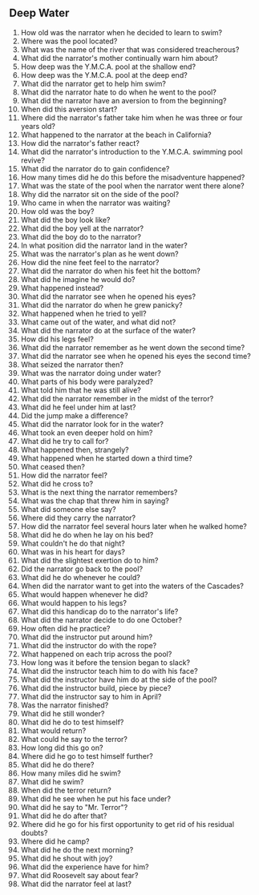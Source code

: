 ## Deep Water

1. How old was the narrator when he decided to learn to swim?
2. Where was the pool located?
3. What was the name of the river that was considered treacherous?
4. What did the narrator's mother continually warn him about?
5. How deep was the Y.M.C.A. pool at the shallow end?
6. How deep was the Y.M.C.A. pool at the deep end?
7. What did the narrator get to help him swim?
8. What did the narrator hate to do when he went to the pool?
9. What did the narrator have an aversion to from the beginning?
10. When did this aversion start?
11. Where did the narrator's father take him when he was three or four years old?
12. What happened to the narrator at the beach in California?
13. How did the narrator's father react?
14. What did the narrator's introduction to the Y.M.C.A. swimming pool revive?
15. What did the narrator do to gain confidence?
16. How many times did he do this before the misadventure happened?
17. What was the state of the pool when the narrator went there alone?
18. Why did the narrator sit on the side of the pool?
19. Who came in when the narrator was waiting?
20. How old was the boy?
21. What did the boy look like?
22. What did the boy yell at the narrator?
23. What did the boy do to the narrator?
24. In what position did the narrator land in the water?
25. What was the narrator's plan as he went down?
26. How did the nine feet feel to the narrator?
27. What did the narrator do when his feet hit the bottom?
28. What did he imagine he would do?
29. What happened instead?
30. What did the narrator see when he opened his eyes?
31. What did the narrator do when he grew panicky?
32. What happened when he tried to yell?
33. What came out of the water, and what did not?
34. What did the narrator do at the surface of the water?
35. How did his legs feel?
36. What did the narrator remember as he went down the second time?
37. What did the narrator see when he opened his eyes the second time?
38. What seized the narrator then?
39. What was the narrator doing under water?
40. What parts of his body were paralyzed?
41. What told him that he was still alive?
42. What did the narrator remember in the midst of the terror?
43. What did he feel under him at last?
44. Did the jump make a difference?
45. What did the narrator look for in the water?
46. What took an even deeper hold on him?
47. What did he try to call for?
48. What happened then, strangely?
49. What happened when he started down a third time?
50. What ceased then?
51. How did the narrator feel?
52. What did he cross to?
53. What is the next thing the narrator remembers?
54. What was the chap that threw him in saying?
55. What did someone else say?
56. Where did they carry the narrator?
57. How did the narrator feel several hours later when he walked home?
58. What did he do when he lay on his bed?
59. What couldn't he do that night?
60. What was in his heart for days?
61. What did the slightest exertion do to him?
62. Did the narrator go back to the pool?
63. What did he do whenever he could?
64. When did the narrator want to get into the waters of the Cascades?
65. What would happen whenever he did?
66. What would happen to his legs?
67. What did this handicap do to the narrator's life?
68. What did the narrator decide to do one October?
69. How often did he practice?
70. What did the instructor put around him?
71. What did the instructor do with the rope?
72. What happened on each trip across the pool?
73. How long was it before the tension began to slack?
74. What did the instructor teach him to do with his face?
75. What did the instructor have him do at the side of the pool?
76. What did the instructor build, piece by piece?
77. What did the instructor say to him in April?
78. Was the narrator finished?
79. What did he still wonder?
80. What did he do to test himself?
81. What would return?
82. What could he say to the terror?
83. How long did this go on?
84. Where did he go to test himself further?
85. What did he do there?
86. How many miles did he swim?
87. What did he swim?
88. When did the terror return?
89. What did he see when he put his face under?
90. What did he say to "Mr. Terror"?
91. What did he do after that?
92. Where did he go for his first opportunity to get rid of his residual doubts?
93. Where did he camp?
94. What did he do the next morning?
95. What did he shout with joy?
96. What did the experience have for him?
97. What did Roosevelt say about fear?
98. What did the narrator feel at last?
